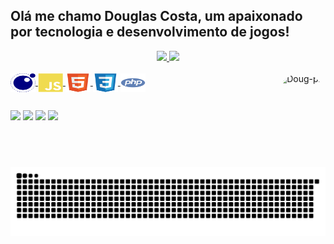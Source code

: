 ## Olá me chamo Douglas Costa, um apaixonado por tecnologia e desenvolvimento de jogos!
<div align="center">
  <a href="https://github.com/k7doug">
  <img height="180em" src="https://github-readme-stats.vercel.app/api?username=k7doug&show_icons=true&theme=dark&include_all_commits=true&count_private=true"/>
  <img height="180em" src="https://github-readme-stats.vercel.app/api/top-langs/?username=k7doug&layout=compact&langs_count=7&theme=dark"/>
</div>
<div style="display: inline_block"><br>
  <img align="center" alt="Doug-Js" height="30" width="40" src="https://raw.githubusercontent.com/devicons/devicon/master/icons/lua/lua-plain.svg">
  <img align="center" alt="Doug-Js" height="30" width="40" src="https://raw.githubusercontent.com/devicons/devicon/master/icons/javascript/javascript-plain.svg">
  <img align="center" alt="Doug-HTML" height="30" width="40" src="https://raw.githubusercontent.com/devicons/devicon/master/icons/html5/html5-original.svg">
  <img align="center" alt="Doug-CSS" height="30" width="40" src="https://raw.githubusercontent.com/devicons/devicon/master/icons/css3/css3-original.svg">
  <img align="center" alt="Doug-Js" height="30" width="40" src="https://raw.githubusercontent.com/devicons/devicon/master/icons/php/php-plain.svg">
  <img align="right" alt="Doug-pic" height="150" style="border-radius:50px;" src="https://cdn.discordapp.com/attachments/902229771717595226/945551094644342845/Webp.net-gifmaker_1.gif">
</div>
  
  ##
 
<div> 
  <a href="https://instagram.com/k7doug" target="_blank"><img src="https://img.shields.io/badge/-Instagram-%23E4405F?style=for-the-badge&logo=instagram&logoColor=white" target="_blank"></a>
 	<a href="https://www.twitch.tv/k7doug" target="_blank"><img src="https://img.shields.io/badge/Twitch-9146FF?style=for-the-badge&logo=twitch&logoColor=white" target="_blank"></a>
 <a href="https://discord.gg/ziraflix" target="_blank"><img src="https://img.shields.io/badge/Discord-7289DA?style=for-the-badge&logo=discord&logoColor=white" target="_blank"></a> 
  <a href = "mailto:didoxpx@gmail.com"><img src="https://img.shields.io/badge/-Gmail-%23333?style=for-the-badge&logo=gmail&logoColor=white" target="_blank"></a>
 
  ![Snake animation](https://github.com/k7doug/k7doug/blob/output/github-contribution-grid-snake.svg)
 
</div>
